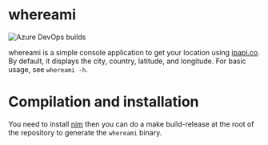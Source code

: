 # whereami

![Azure DevOps builds](https://img.shields.io/azure-devops/build/corenting/7a69132b-13f4-4405-9c4e-94fc183ee6b9/5)

whereami is a simple console application to get your location using [ipapi.co](https://ipapi.co/). By default, it displays the city, country, latitude, and longitude.
For basic usage, see ```whereami -h```.

# Compilation and installation

You need to install [nim](https://nim-lang.org/install.html) then you can do a make build-release at the root of the repository to generate the `whereami` binary.
